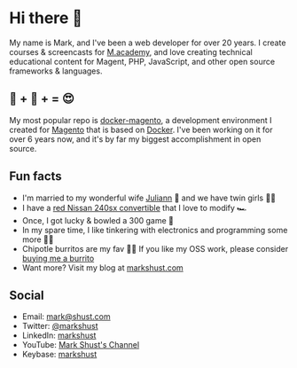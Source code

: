 # Hi there 👋

My name is Mark, and I've been a web developer for over 20 years. I create courses & screencasts for [M.academy](https://m.academy), and love creating technical educational content for Magent, PHP, JavaScript, and other open source frameworks & languages.

## 🐳 + 🧡 + = 😍

My most popular repo is [docker-magento](https://github.com/markshust/docker-magento), a development environment I created for [Magento](https://github.com/magento) that is based on [Docker](https://github.com/docker). I've been working on it for over 6 years now, and it's by far my biggest accomplishment in open source.

## Fun facts

- I'm married to my wonderful wife [Juliann](https://www.instagram.com/adventures_with_mommy/) 🌹 and we have twin girls 👯‍♂️
- I have a [red Nissan 240sx convertible](https://www.instagram.com/markshust240sx/) that I love to modify 🏎
- Once, I got lucky & bowled a 300 game 🎳
- In my spare time, I like tinkering with electronics and programming some more 👨‍💻
- Chipotle burritos are my fav 🌯💖 If you like my OSS work, please consider [buying me a burrito](https://github.com/sponsors/markshust/)
- Want more? Visit my blog at [markshust.com](https://markshust.com)

## Social
- Email: [mark@shust.com](mailto:mark@shust.com)
- Twitter: [@markshust](https://twitter.com/markshust)
- LinkedIn: [markshust](https://www.linkedin.com/in/markshust/)
- YouTube: [Mark Shust's Channel](https://www.youtube.com/channel/UC3MdXXeF48RN-mqMkJlGn0Q)
- Keybase: [markshust](https://keybase.io/markshust)
